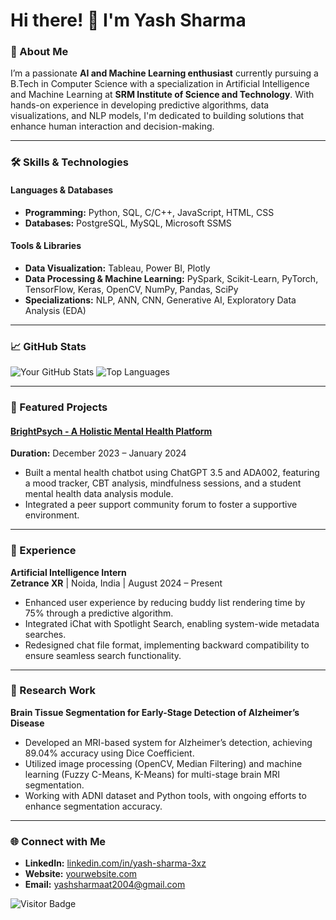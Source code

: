 # Hi there! 👋 I'm Yash Sharma

### 🚀 About Me
I’m a passionate **AI and Machine Learning enthusiast** currently pursuing a B.Tech in Computer Science with a specialization in Artificial Intelligence and Machine Learning at **SRM Institute of Science and Technology**. With hands-on experience in developing predictive algorithms, data visualizations, and NLP models, I'm dedicated to building solutions that enhance human interaction and decision-making.

---

### 🛠 Skills & Technologies

#### Languages & Databases
- **Programming:** Python, SQL, C/C++, JavaScript, HTML, CSS
- **Databases:** PostgreSQL, MySQL, Microsoft SSMS

#### Tools & Libraries
- **Data Visualization:** Tableau, Power BI, Plotly
- **Data Processing & Machine Learning:** PySpark, Scikit-Learn, PyTorch, TensorFlow, Keras, OpenCV, NumPy, Pandas, SciPy
- **Specializations:** NLP, ANN, CNN, Generative AI, Exploratory Data Analysis (EDA)

---

### 📈 GitHub Stats
![Your GitHub Stats](https://github-readme-stats.vercel.app/api?username=Yash182023&show_icons=true&theme=radical)
![Top Languages](https://github-readme-stats.vercel.app/api/top-langs/?username=Yash182023&layout=compact&theme=radical)

---

### 🌟 Featured Projects

#### [BrightPsych - A Holistic Mental Health Platform](https://github.com/Yash182023/BrightPsyche_New)
**Duration:** December 2023 – January 2024  
- Built a mental health chatbot using ChatGPT 3.5 and ADA002, featuring a mood tracker, CBT analysis, mindfulness sessions, and a student mental health data analysis module.
- Integrated a peer support community forum to foster a supportive environment.
---

### 💼 Experience

**Artificial Intelligence Intern**  
**Zetrance XR** | Noida, India | August 2024 – Present  
- Enhanced user experience by reducing buddy list rendering time by 75% through a predictive algorithm.
- Integrated iChat with Spotlight Search, enabling system-wide metadata searches.
- Redesigned chat file format, implementing backward compatibility to ensure seamless search functionality.

---

### 🔬 Research Work

**Brain Tissue Segmentation for Early-Stage Detection of Alzheimer’s Disease**  
- Developed an MRI-based system for Alzheimer’s detection, achieving 89.04% accuracy using Dice Coefficient.
- Utilized image processing (OpenCV, Median Filtering) and machine learning (Fuzzy C-Means, K-Means) for multi-stage brain MRI segmentation.
- Working with ADNI dataset and Python tools, with ongoing efforts to enhance segmentation accuracy.

---

### 🌐 Connect with Me
- **LinkedIn:** [linkedin.com/in/yash-sharma-3xz](https://www.linkedin.com/in/yash-sharma-3xz/)
- **Website:** [yourwebsite.com](https://thinker-dev.vercel.app/)
- **Email:** [yashsharmaat2004@gmail.com](mailto:yashsharmaat2004@gmail.com)

![Visitor Badge](https://visitor-badge.laobi.icu/badge?page_id=Yash182023.Yash182023)

